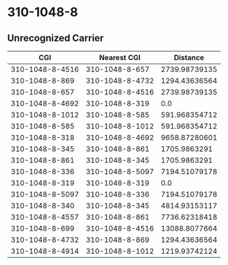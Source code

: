 # 310-1048-8
## Unrecognized Carrier


| CGI | Nearest CGI | Distance |
|-----|-------------|----------|
| 310-1048-8-4516 | 310-1048-8-657 | 2739.98739135 |
| 310-1048-8-869 | 310-1048-8-4732 | 1294.43636564 |
| 310-1048-8-657 | 310-1048-8-4516 | 2739.98739135 |
| 310-1048-8-4692 | 310-1048-8-319 | 0.0 |
| 310-1048-8-1012 | 310-1048-8-585 | 591.968354712 |
| 310-1048-8-585 | 310-1048-8-1012 | 591.968354712 |
| 310-1048-8-318 | 310-1048-8-4692 | 9658.87280601 |
| 310-1048-8-345 | 310-1048-8-861 | 1705.9863291 |
| 310-1048-8-861 | 310-1048-8-345 | 1705.9863291 |
| 310-1048-8-336 | 310-1048-8-5097 | 7194.51079178 |
| 310-1048-8-319 | 310-1048-8-319 | 0.0 |
| 310-1048-8-5097 | 310-1048-8-336 | 7194.51079178 |
| 310-1048-8-340 | 310-1048-8-345 | 4814.93153117 |
| 310-1048-8-4557 | 310-1048-8-861 | 7736.62318418 |
| 310-1048-8-699 | 310-1048-8-4516 | 13088.8077664 |
| 310-1048-8-4732 | 310-1048-8-869 | 1294.43636564 |
| 310-1048-8-4914 | 310-1048-8-1012 | 1219.93742124 |
